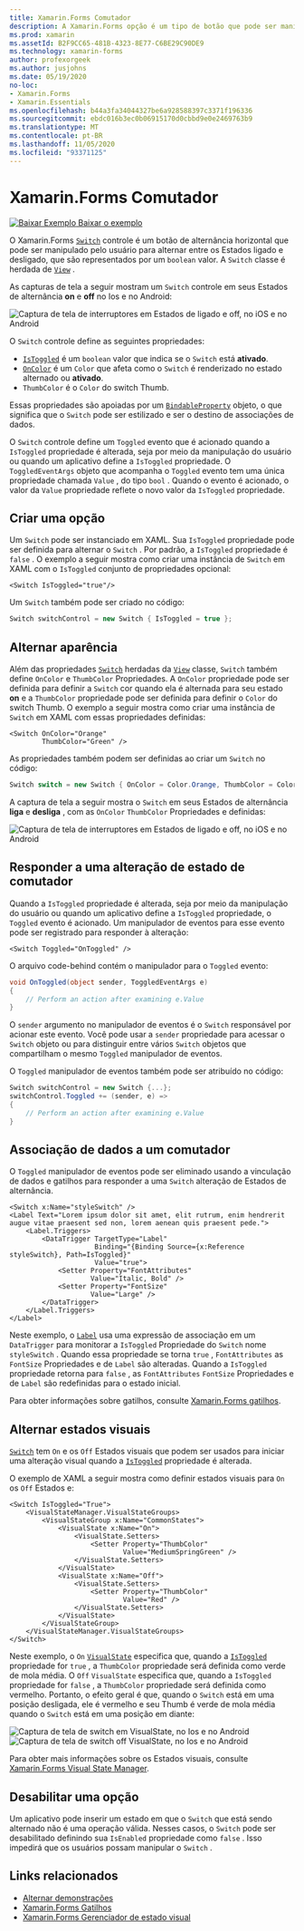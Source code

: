 ```yaml
---
title: Xamarin.Forms Comutador
description: A Xamarin.Forms opção é um tipo de botão que pode ser manipulado pelo usuário para alternar entre os Estados ligado e desligado. Este artigo explica como usar a classe switch para exibir um elemento de interface do usuário de alternância.
ms.prod: xamarin
ms.assetId: B2F9CC65-481B-4323-8E77-C6BE29C90DE9
ms.technology: xamarin-forms
author: profexorgeek
ms.author: jusjohns
ms.date: 05/19/2020
no-loc:
- Xamarin.Forms
- Xamarin.Essentials
ms.openlocfilehash: b44a3fa34044327be6a928588397c3371f196336
ms.sourcegitcommit: ebdc016b3ec0b06915170d0cbbd9e0e2469763b9
ms.translationtype: MT
ms.contentlocale: pt-BR
ms.lasthandoff: 11/05/2020
ms.locfileid: "93371125"
---
```

# <a name="no-locxamarinforms-switch"></a>Xamarin.Forms Comutador

[![Baixar Exemplo](~/media/shared/download.png) Baixar o exemplo](/samples/xamarin/xamarin-forms-samples/userinterface-switchdemos/)

O Xamarin.Forms [`Switch`](xref:Xamarin.Forms.Switch) controle é um botão de alternância horizontal que pode ser manipulado pelo usuário para alternar entre os Estados ligado e desligado, que são representados por um `boolean` valor. A `Switch` classe é herdada de [`View`](xref:Xamarin.Forms.View) .

As capturas de tela a seguir mostram um `Switch` controle em seus Estados de alternância **on** e **off** no Ios e no Android:

![Captura de tela de interruptores em Estados de ligado e off, no iOS e no Android](switch-images/switch-states-default.png "Comutadores no iOS e no Android")

O `Switch` controle define as seguintes propriedades:

- [`IsToggled`](xref:Xamarin.Forms.Switch.IsToggled) é um `boolean` valor que indica se o `Switch` está **ativado**.
- [`OnColor`](xref:Xamarin.Forms.Switch.OnColor) é um `Color` que afeta como o `Switch` é renderizado no estado alternado ou **ativado**.
- `ThumbColor` é o `Color` do switch Thumb.

Essas propriedades são apoiadas por um [`BindableProperty`](xref:Xamarin.Forms.BindableProperty) objeto, o que significa que o `Switch` pode ser estilizado e ser o destino de associações de dados.

O `Switch` controle define um `Toggled` evento que é acionado quando a `IsToggled` propriedade é alterada, seja por meio da manipulação do usuário ou quando um aplicativo define a `IsToggled` propriedade. O `ToggledEventArgs` objeto que acompanha o `Toggled` evento tem uma única propriedade chamada `Value` , do tipo `bool` . Quando o evento é acionado, o valor da `Value` propriedade reflete o novo valor da `IsToggled` propriedade.

## <a name="create-a-switch"></a>Criar uma opção

Um `Switch` pode ser instanciado em XAML. Sua `IsToggled` propriedade pode ser definida para alternar o `Switch` . Por padrão, a `IsToggled` propriedade é `false` . O exemplo a seguir mostra como criar uma instância de `Switch` em XAML com o `IsToggled` conjunto de propriedades opcional:

```xaml
<Switch IsToggled="true"/>
```

Um `Switch` também pode ser criado no código:

```csharp
Switch switchControl = new Switch { IsToggled = true };
```

## <a name="switch-appearance"></a>Alternar aparência

Além das propriedades [`Switch`](xref:Xamarin.Forms.Switch) herdadas da [`View`](xref:Xamarin.Forms.View) classe, `Switch` também define `OnColor` e `ThumbColor` Propriedades. A `OnColor` propriedade pode ser definida para definir a `Switch` cor quando ela é alternada para seu estado **on** e a `ThumbColor` propriedade pode ser definida para definir o `Color` do switch Thumb. O exemplo a seguir mostra como criar uma instância de `Switch` em XAML com essas propriedades definidas:

```xaml
<Switch OnColor="Orange"
        ThumbColor="Green" />
```

As propriedades também podem ser definidas ao criar um `Switch` no código:

```csharp
Switch switch = new Switch { OnColor = Color.Orange, ThumbColor = Color.Green };
```

A captura de tela a seguir mostra o `Switch` em seus Estados de alternância **liga** e **desliga** , com as `OnColor` `ThumbColor` Propriedades e definidas:

![Captura de tela de interruptores em Estados de ligado e off, no iOS e no Android](switch-images/switch-states-colors.png "Comutadores no iOS e no Android")

## <a name="respond-to-a-switch-state-change"></a>Responder a uma alteração de estado de comutador

Quando a `IsToggled` propriedade é alterada, seja por meio da manipulação do usuário ou quando um aplicativo define a `IsToggled` propriedade, o `Toggled` evento é acionado. Um manipulador de eventos para esse evento pode ser registrado para responder à alteração:

```xaml
<Switch Toggled="OnToggled" />
```

O arquivo code-behind contém o manipulador para o `Toggled` evento:

```csharp
void OnToggled(object sender, ToggledEventArgs e)
{
    // Perform an action after examining e.Value
}
```

O `sender` argumento no manipulador de eventos é o `Switch` responsável por acionar este evento. Você pode usar a `sender` propriedade para acessar o `Switch` objeto ou para distinguir entre vários `Switch` objetos que compartilham o mesmo `Toggled` manipulador de eventos.

O `Toggled` manipulador de eventos também pode ser atribuído no código:

```csharp
Switch switchControl = new Switch {...};
switchControl.Toggled += (sender, e) =>
{
    // Perform an action after examining e.Value
}
```

## <a name="data-bind-a-switch"></a>Associação de dados a um comutador

O `Toggled` manipulador de eventos pode ser eliminado usando a vinculação de dados e gatilhos para responder a uma `Switch` alteração de Estados de alternância.

```xaml
<Switch x:Name="styleSwitch" />
<Label Text="Lorem ipsum dolor sit amet, elit rutrum, enim hendrerit augue vitae praesent sed non, lorem aenean quis praesent pede.">
    <Label.Triggers>
        <DataTrigger TargetType="Label"
                     Binding="{Binding Source={x:Reference styleSwitch}, Path=IsToggled}"
                     Value="true">
            <Setter Property="FontAttributes"
                    Value="Italic, Bold" />
            <Setter Property="FontSize"
                    Value="Large" />
        </DataTrigger>
    </Label.Triggers>
</Label>
```

Neste exemplo, o [`Label`](xref:Xamarin.Forms.Label) usa uma expressão de associação em um `DataTrigger` para monitorar a `IsToggled` Propriedade do `Switch` nome `styleSwitch` . Quando essa propriedade se torna `true` , `FontAttributes` as `FontSize` Propriedades e de `Label` são alteradas. Quando a `IsToggled` propriedade retorna para `false` , as `FontAttributes` `FontSize` Propriedades e de `Label` são redefinidas para o estado inicial.

Para obter informações sobre gatilhos, consulte [ Xamarin.Forms gatilhos](~/xamarin-forms/app-fundamentals/triggers.md).

## <a name="switch-visual-states"></a>Alternar estados visuais

[`Switch`](xref:Xamarin.Forms.Switch) tem `On` e os `Off` Estados visuais que podem ser usados para iniciar uma alteração visual quando a [`IsToggled`](xref:Xamarin.Forms.Switch.IsToggled) propriedade é alterada.

O exemplo de XAML a seguir mostra como definir estados visuais para `On` os `Off` Estados e:

```xaml
<Switch IsToggled="True">
    <VisualStateManager.VisualStateGroups>
        <VisualStateGroup x:Name="CommonStates">
            <VisualState x:Name="On">
                <VisualState.Setters>
                    <Setter Property="ThumbColor"
                            Value="MediumSpringGreen" />
                </VisualState.Setters>
            </VisualState>
            <VisualState x:Name="Off">
                <VisualState.Setters>
                    <Setter Property="ThumbColor"
                            Value="Red" />
                </VisualState.Setters>
            </VisualState>
        </VisualStateGroup>
    </VisualStateManager.VisualStateGroups>
</Switch>
```

Neste exemplo, o `On` [`VisualState`](xref:Xamarin.Forms.VisualState) especifica que, quando a [`IsToggled`](xref:Xamarin.Forms.Switch.IsToggled) propriedade for `true` , a `ThumbColor` propriedade será definida como verde de mola média. O `Off` `VisualState` especifica que, quando a `IsToggled` propriedade for `false` , a `ThumbColor` propriedade será definida como vermelho. Portanto, o efeito geral é que, quando o `Switch` está em uma posição desligada, ele é vermelho e seu Thumb é verde de mola média quando o `Switch` está em uma posição em diante:

![Captura de tela de switch em VisualState, no Ios e no Android](switch-images/on-visualstate.png "Alternar em VisualState") 
 ![Captura de tela de switch off VisualState, no Ios e no Android](switch-images/off-visualstate.png "Desligar VisualState")

Para obter mais informações sobre os Estados visuais, consulte [ Xamarin.Forms Visual State Manager](~/xamarin-forms/user-interface/visual-state-manager.md).

## <a name="disable-a-switch"></a>Desabilitar uma opção

Um aplicativo pode inserir um estado em que o `Switch` que está sendo alternado não é uma operação válida. Nesses casos, o `Switch` pode ser desabilitado definindo sua `IsEnabled` propriedade como `false` . Isso impedirá que os usuários possam manipular o `Switch` .

## <a name="related-links"></a>Links relacionados

- [Alternar demonstrações](/samples/xamarin/xamarin-forms-samples/userinterface-switchdemos/)
- [Xamarin.Forms Gatilhos](~/xamarin-forms/app-fundamentals/triggers.md)
- [Xamarin.Forms Gerenciador de estado visual](~/xamarin-forms/user-interface/visual-state-manager.md)